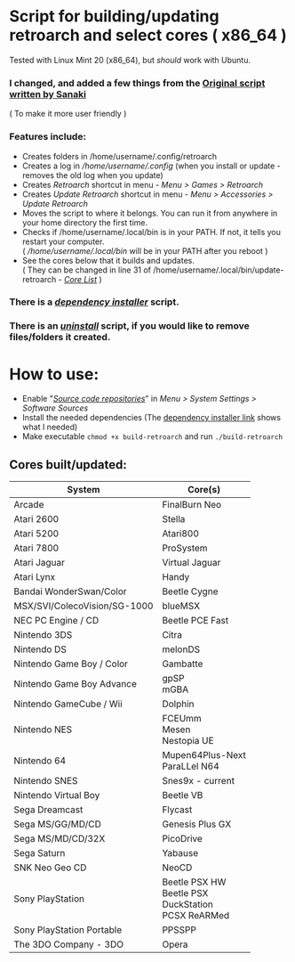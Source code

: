 # Script for building/updating retroarch and select cores ( x86_64 )
Tested with Linux Mint 20 (x86_64), but _should_ work with Ubuntu.
### I changed, and added a few things from the [Original script written by Sanaki](https://gist.github.com/Sanaki/44200de635032c21d5d9a11aba75b23b/)
( To make it more user friendly )
### Features include:
* Creates folders in /home/username/.config/retroarch
* Creates a log in _/home/username/.config_ (when you install or update - removes the old log when you update)
* Creates _Retroarch_ shortcut in menu - _Menu > Games > Retroarch_
* Creates _Update Retroarch_ shortcut in menu - _Menu > Accessories > Update Retroarch_
* Moves the script to where it belongs. You can run it from anywhere in your home directory the first time.
* Checks if /home/username/.local/bin is in your PATH. If not, it tells you restart your computer.</br>
  ( _/home/username/.local/bin_ will be in your PATH after you reboot )
* See the cores below that it builds and updates.</br>
  ( They can be changed in line 31 of /home/username/.local/bin/update-retroarch - [_Core List_](https://github.com/libretro/libretro-super/blob/master/recipes/linux/cores-linux-x64-generic) )
### There is a [_dependency installer_](https://github.com/Justme488/retroarch-dependency-installer) script.
### There is an [_uninstall_](https://github.com/Justme488/remove-retroarch) script, if you would like to remove files/folders it created.

# How to use:
* Enable "[_Source code repositories_]( https://github.com/Justme488/screenshots/blob/master/build-retroarch/mint-software-sources.png)" in _Menu > System Settings > Software Sources_
* Install the needed dependencies (The [dependency installer link](https://github.com/Justme488/retroarch-dependency-installer) shows what I needed)
* Make executable `chmod +x build-retroarch` and run `./build-retroarch`

## Cores built/updated:
| System | Core(s)
|--------|------|
| Arcade | FinalBurn Neo|
| Atari 2600 | Stella|
| Atari 5200 | Atari800 |
| Atari 7800 | ProSystem |
| Atari Jaguar | Virtual Jaguar |
| Atari Lynx |Handy |
| Bandai WonderSwan/Color | Beetle Cygne |
| MSX/SVI/ColecoVision/SG-1000 | blueMSX |
| NEC PC Engine / CD | Beetle PCE Fast |
| Nintendo 3DS | Citra |
| Nintendo DS | melonDS |
| Nintendo Game Boy / Color | Gambatte |
| Nintendo Game Boy Advance | gpSP</br>mGBA |
| Nintendo GameCube / Wii | Dolphin |
| Nintendo NES | FCEUmm</br>Mesen</br>Nestopia UE |
| Nintendo 64 | Mupen64Plus-Next</br>ParaLLel N64 |
| Nintendo SNES | Snes9x - current |
| Nintendo Virtual Boy | Beetle VB |
| Sega Dreamcast | Flycast |
| Sega MS/GG/MD/CD | Genesis Plus GX |
| Sega MS/MD/CD/32X | PicoDrive |
| Sega Saturn | Yabause |
| SNK Neo Geo CD | NeoCD |
| Sony PlayStation | Beetle PSX HW</br>Beetle PSX</br>DuckStation</br>PCSX ReARMed |
| Sony PlayStation Portable | PPSSPP |
| The 3DO Company - 3DO | Opera |
